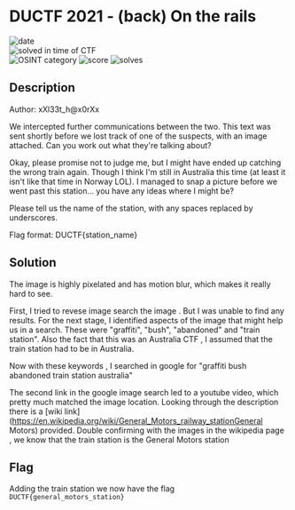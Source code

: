 
# DUCTF 2021 - (back) On the rails

![date](https://img.shields.io/badge/date-25.09.2021-brightgreen.svg)  
![solved in time of CTF](https://img.shields.io/badge/solved-in%20time%20of%20CTF-brightgreen.svg)  
![OSINT category](https://img.shields.io/badge/category-osint-lightgrey.svg)
![score](https://img.shields.io/badge/score-100-blue.svg)
![solves](https://img.shields.io/badge/solves-170-brightgreen.svg)

## Description
Author: xXl33t_h@x0rXx

We intercepted further communications between the two. This text was sent shortly before we lost track of one of the suspects, with an image attached. Can you work out what they're talking about?

Okay, please promise not to judge me, but I might have ended up catching the wrong train again. Though I think I'm still in Australia this time (at least it isn't like that time in Norway LOL). I managed to snap a picture before we went past this station… you have any ideas where I might be?

Please tell us the name of the station, with any spaces replaced by underscores.

Flag format: DUCTF{station_name}


## Solution

The image is highly pixelated and has motion blur, which makes it really hard to see. 

First, I tried to revese image search the image . But I was unable to find any results. For the next stage, I identified aspects of the image that might help us in a search. These were "graffiti", "bush", "abandoned" and "train station". Also the fact that this was an Australia CTF , I assumed that the train station had to be in Australia.

Now with these keywords , I searched in google for "graffiti bush abandoned train station australia"

The second link in the google image search led to a youtube video, which pretty much matched the image location. Looking through the description there is a [wiki link](https://en.wikipedia.org/wiki/General_Motors_railway_stationGeneral Motors) provided. Double confirming with the images in the wikipedia page , we know that the train station is the General Motors station
## Flag
  
Adding the train station we now have the flag 
``` DUCTF{general_motors_station} ```
